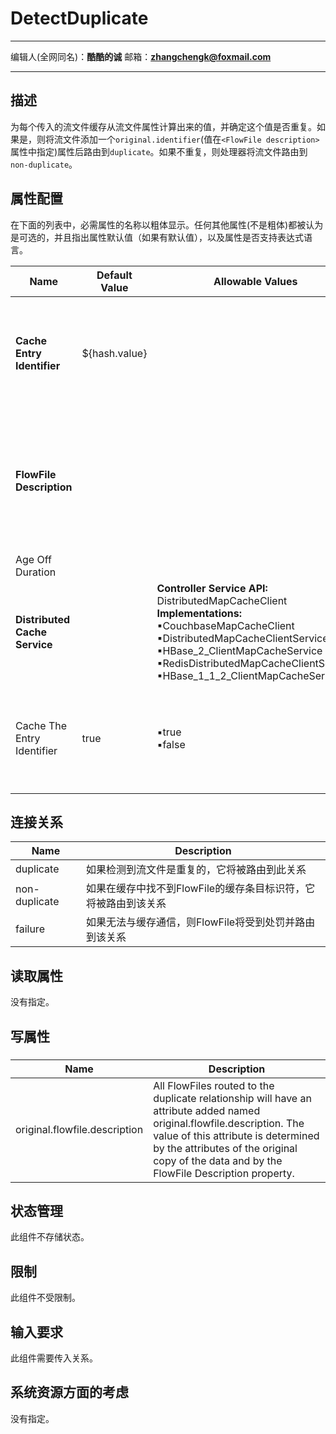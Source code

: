 # DetectDuplicate
***
编辑人(全网同名)：__**酷酷的诚**__  邮箱：**zhangchengk@foxmail.com** 
***

## 描述

为每个传入的流文件缓存从流文件属性计算出来的值，并确定这个值是否重复。如果是，则将流文件添加一个`original.identifier`(值在`<FlowFile description>`属性中指定)属性后路由到`duplicate`。如果不重复，则处理器将流文件路由到`non-duplicate`。

## 属性配置

在下面的列表中，必需属性的名称以粗体显示。任何其他属性(不是粗体)都被认为是可选的，并且指出属性默认值（如果有默认值），以及属性是否支持表达式语言。

| Name | Default Value | Allowable Values | Description |
|--|--|--|--|
| **Cache Entry Identifier** | ${hash.value} |  | 流文件属性或属性表达式语言，然后根据流文件进行计算，以确定用于标识重复项的值(缓存的正是此值) <br/>**Supports Expression Language: true (will be evaluated using flow file attributes and variable registry)** |
| **FlowFile Description** |  |  | 当一个流文件的标识被添加到缓存中时，该值将与它一起存储，以便后面如果发现重复的流文件，这个描述信息将被添加到重复流文件的属性中(`original.flowfile.description`)<br/>**Supports Expression Language: true (will be evaluated using flow file attributes and variable registry)** |
| Age Off Duration |  |  | 缓存流文件过期的时间间隔 |
| **Distributed Cache Service** |  | **Controller Service API:** <br/>DistributedMapCacheClient<br/>**Implementations:** ▪CouchbaseMapCacheClient<br/>▪DistributedMapCacheClientService<br/>▪HBase_2_ClientMapCacheService<br/>▪RedisDistributedMapCacheClientService<br/>▪HBase_1_1_2_ClientMapCacheService| 用于缓存唯一标识符的控制器服务，用于确定重复项 |
| Cache The Entry Identifier | true | ▪true<br/>▪false |如果为true，则会导致处理器检查流文件是否重复时存储流文件的唯一标识到缓存中。如果为false，处理器将只检查是否重复，而不缓存流文件标识，这可能需要另一个处理器向分布式缓存添加流文件的唯一标识。 |                                                             

## 连接关系

| Name | Description |
|--|--|
| duplicate | 如果检测到流文件是重复的，它将被路由到此关系 |
| non-duplicate | 如果在缓存中找不到FlowFile的缓存条目标识符，它将被路由到该关系 |
| failure | 如果无法与缓存通信，则FlowFile将受到处罚并路由到该关系 |


## 读取属性

没有指定。

## 写属性

### 

| Name | Description |
|--|--|
| original.flowfile.description | All FlowFiles routed to the duplicate relationship will have an attribute added named original.flowfile.description. The value of this attribute is determined by the attributes of the original copy of the data and by the FlowFile Description property. |

## 状态管理

此组件不存储状态。

## 限制

此组件不受限制。

## 输入要求

此组件需要传入关系。

## 系统资源方面的考虑

没有指定。

